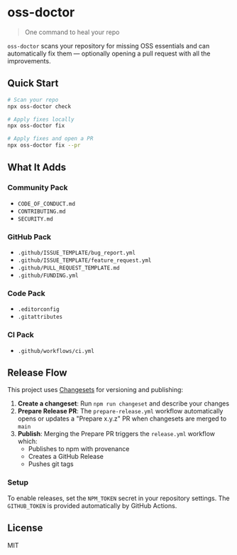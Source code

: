# oss-doctor

> One command to heal your repo

`oss-doctor` scans your repository for missing OSS essentials and can
automatically fix them — optionally opening a pull request with all the
improvements.

## Quick Start

```bash
# Scan your repo
npx oss-doctor check

# Apply fixes locally
npx oss-doctor fix

# Apply fixes and open a PR
npx oss-doctor fix --pr
```

## What It Adds

### Community Pack

- `CODE_OF_CONDUCT.md`
- `CONTRIBUTING.md`
- `SECURITY.md`

### GitHub Pack

- `.github/ISSUE_TEMPLATE/bug_report.yml`
- `.github/ISSUE_TEMPLATE/feature_request.yml`
- `.github/PULL_REQUEST_TEMPLATE.md`
- `.github/FUNDING.yml`

### Code Pack

- `.editorconfig`
- `.gitattributes`

### CI Pack

- `.github/workflows/ci.yml`

## Release Flow

This project uses [Changesets](https://github.com/changesets/changesets) for
versioning and publishing:

1. **Create a changeset**: Run `npm run changeset` and describe your changes
2. **Prepare Release PR**: The `prepare-release.yml` workflow automatically
   opens or updates a "Prepare x.y.z" PR when changesets are merged to `main`
3. **Publish**: Merging the Prepare PR triggers the `release.yml` workflow
   which:
   - Publishes to npm with provenance
   - Creates a GitHub Release
   - Pushes git tags

### Setup

To enable releases, set the `NPM_TOKEN` secret in your repository settings.
The `GITHUB_TOKEN` is provided automatically by GitHub Actions.

## License

MIT
